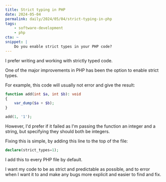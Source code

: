 ```yaml
---
title: Strict typing in PHP
date: 2024-05-04
permalink: daily/2024/05/04/strict-typing-in-php
tags:
    - software-development
    - php
cta: ~
snippet: |
    Do you enable strict types in your PHP code?
---
```


I prefer writing and working with strictly typed code.

One of the major improvements in PHP has been the option to enable strict types.

For example, this code will usually not error and give the result:

```php
function add(int $a, int $b): void
{
    var_dump($a + $b);
}

add(1, '1');
```

However, I'd prefer if it failed as I'm passing the function an integer and a string, but specifying they should both be integers.

Fixing this is simple, by adding this line to the top of the file:

```php
declare(strict_types=1);
```

I add this to every PHP file by default.

I want my code to be as strict and predictable as possible, and to error when I want it to and make any bugs more explicit and easier to find and fix.
